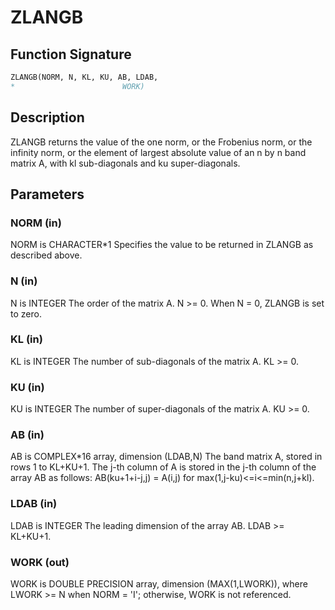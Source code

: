 # ZLANGB

## Function Signature

```fortran
ZLANGB(NORM, N, KL, KU, AB, LDAB,
*                        WORK)
```

## Description


 ZLANGB  returns the value of the one norm,  or the Frobenius norm, or
 the  infinity norm,  or the element of  largest absolute value  of an
 n by n band matrix  A,  with kl sub-diagonals and ku super-diagonals.

## Parameters

### NORM (in)

NORM is CHARACTER*1 Specifies the value to be returned in ZLANGB as described above.

### N (in)

N is INTEGER The order of the matrix A. N >= 0. When N = 0, ZLANGB is set to zero.

### KL (in)

KL is INTEGER The number of sub-diagonals of the matrix A. KL >= 0.

### KU (in)

KU is INTEGER The number of super-diagonals of the matrix A. KU >= 0.

### AB (in)

AB is COMPLEX*16 array, dimension (LDAB,N) The band matrix A, stored in rows 1 to KL+KU+1. The j-th column of A is stored in the j-th column of the array AB as follows: AB(ku+1+i-j,j) = A(i,j) for max(1,j-ku)<=i<=min(n,j+kl).

### LDAB (in)

LDAB is INTEGER The leading dimension of the array AB. LDAB >= KL+KU+1.

### WORK (out)

WORK is DOUBLE PRECISION array, dimension (MAX(1,LWORK)), where LWORK >= N when NORM = 'I'; otherwise, WORK is not referenced.

